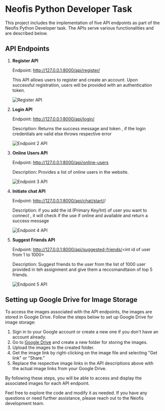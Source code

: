 # Neofis Python Developer Task

This project includes the implementation of five API endpoints as part of the Neofis Python Developer task. The APIs serve various functionalities and are described below.

## API Endpoints

1. **Register API**

   Endpoint: http://127.0.0.1:8000/api/register/
   
   This API allows users to register and create an account. Upon successful registration, users will be provided with an authentication token.

   ![Register API](https://drive.google.com/file/d/1aQO65F4076n0JP66EpsBg8kQ0XKfO6GP/view?usp=sharing)

2. **Login API**

   Endpoint: http://127.0.0.1:8000/api/login/
   
   Description: Returns the success message and token , if the login credentials are valid else throws respective error

   ![Endpoint 2 API](https://drive.google.com/file/d/1Uj0VGihp2H-jEfXGqvyLVMlunuHNuuDi/view?usp=sharing)

3. **Online Users API**

   Endpoint: http://127.0.0.1:8000/api/online-users
   
   Description: Provides a list of online users in the website.

   ![Endpoint 3 API](https://drive.google.com/file/d/1w0aDFMxB0zONn22FxCChS5ieJHp5kmBu/view?usp=sharing)

4. **Initiate chat API**

   Endpoint: http://127.0.0.1:8000/api/chat/start/<int id of user you want to connect>/
   
   Description: if you add the id (Primary Key/Int) of user you want to connect , it will check if the use if online and available and return a success message

   ![Endpoint 4 API](https://drive.google.com/file/d/1q6XTkRKOADwtGMauMo9uJGL8QBSA3K5S/view?usp=sharing)

5. **Suggest Friends API**

   Endpoint: http://127.0.0.1:8000/api/suggested-friends/<int id of user from 1 to 1000>
   
   Description: Suggest friends to the user from the list of 1000 user provided in teh assignment and give them a reccomandtaion of top 5 friends.

   ![Endpoint 5 API](https://drive.google.com/your-image-link)

## Setting up Google Drive for Image Storage

To access the images associated with the API endpoints, the images are stored in Google Drive. Follow the steps below to set up Google Drive for image storage:

1. Sign in to your Google account or create a new one if you don't have an account already.
2. Go to [Google Drive](https://drive.google.com) and create a new folder for storing the images.
3. Upload the images to the created folder.
4. Get the image link by right-clicking on the image file and selecting "Get link" or "Share."
5. Replace the respective image links in the API descriptions above with the actual image links from your Google Drive.

By following these steps, you will be able to access and display the associated images for each API endpoint.

Feel free to explore the code and modify it as needed. If you have any questions or need further assistance, please reach out to the Neofis development team.
